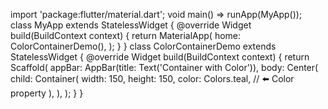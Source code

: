 import 'package:flutter/material.dart';
void main() => runApp(MyApp());
class MyApp extends StatelessWidget {
 @override
 Widget build(BuildContext context) {
 return MaterialApp(
 home: ColorContainerDemo(),
 );
 }
}
class ColorContainerDemo extends StatelessWidget {
 @override
 Widget build(BuildContext context) {
 return Scaffold(
 appBar: AppBar(title: Text('Container with Color')),
 body: Center(
 child: Container(
 width: 150,
 height: 150,
 color: Colors.teal, // ⬅️ Color property
 ),
 ),
 );
 }
}
